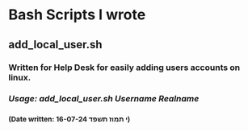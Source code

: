 # Bash Scripts I wrote

## add_local_user.sh
### Written for Help Desk for easily adding users accounts on linux.
### <i>Usage: add_local_user.sh Username Realname</i>
### <small>(Date written: 16-07-24 י תמוז תשפד)</small>
